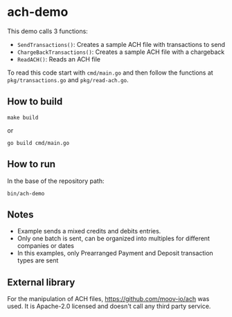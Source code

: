 # ach-demo

This demo calls 3 functions:
- `SendTransactions()`: Creates a sample ACH file with transactions to send
- `ChargeBackTransactions()`: Creates a sample ACH file with a chargeback
- `ReadACH()`: Reads an ACH file

To read this code start with `cmd/main.go` and then follow the functions at `pkg/transactions.go` and `pkg/read-ach.go`.

## How to build

```shell
make build
```

or

```shell
go build cmd/main.go
```

## How to run

In the base of the repository path:

```shell
bin/ach-demo
```

## Notes
- Example sends a mixed credits and debits entries.
- Only one batch is sent, can be organized into multiples for different companies or dates
- In this examples, only Prearranged Payment and Deposit transaction types are sent

## External library
For the manipulation of ACH files, https://github.com/moov-io/ach was used. It is Apache-2.0 licensed and doesn't call any third party service.
